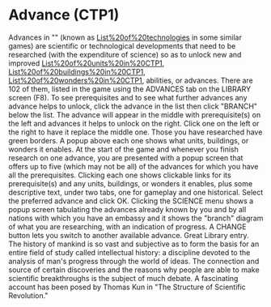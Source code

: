 # Advance (CTP1)

Advances in "" (known as [List%20of%20technologies](technologies) in some similar games) are scientific or technological developments that need to be researched (with the expenditure of science) so as to unlock new and improved [List%20of%20units%20in%20CTP1](units), [List%20of%20buildings%20in%20CTP1](buildings), [List%20of%20wonders%20in%20CTP1](wonders), abilities, or advances.
There are 102 of them, listed in the game using the ADVANCES tab on the LIBRARY screen (F8). To see prerequisites and to see what further advances any advance helps to unlock, click the advance in the list then click "BRANCH" below the list. The advance will appear in the middle with prerequisite(s) on the left and advances it helps to unlock on the right. Click one on the left or the right to have it replace the middle one. Those you have researched have green borders. A popup above each one shows what units, buildings, or wonders it enables.
At the start of the game and whenever you finish research on one advance, you are presented with a popup screen that offers up to five (which may not be all) of the advances for which you have all the prerequisites. Clicking each one shows clickable links for its prerequisite(s) and any units, buildings, or wonders it enables, plus some descriptive text, under two tabs, one for gameplay and one historical. Select the preferred advance and click OK.
Clicking the SCIENCE menu shows a popup screen tabulating the advances already known by you and by all nations with which you have an embassy and it shows the "branch" diagram of what you are researching, with an indication of progress. A CHANGE button lets you switch to another available advance.
Great Library entry.
The history of mankind is so vast and subjective as to form the basis for an entire field of study called intellectual history: a discipline devoted to the analysis of man's progress through the world of ideas. The connection and source of certain discoveries and the reasons why people are able to make scientific breakthroughs is the subject of much debate. A fascinating account has been posed by Thomas Kun in "The Structure of Scientific Revolution."